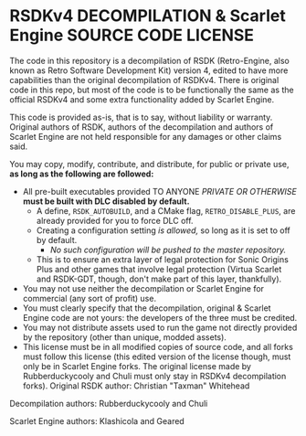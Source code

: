 # RSDKv4 DECOMPILATION & Scarlet Engine SOURCE CODE LICENSE

The code in this repository is a decompilation of RSDK (Retro-Engine, also known as Retro Software Development Kit) version 4, edited to have more capabilities than the original decompilation of RSDKv4.
There is original code in this repo, but most of the code is to be functionally the same as the official RSDKv4 and some extra functionality added by Scarlet Engine.

This code is provided as-is, that is to say, without liability or warranty. 
Original authors of RSDK, authors of the decompilation and authors of Scarlet Engine are not held responsible for any damages or other claims said.

You may copy, modify, contribute, and distribute, for public or private use, **as long as the following are followed:**
- All pre-built executables provided TO ANYONE *PRIVATE OR OTHERWISE* **must be built with DLC disabled by __default.__**
  - A define, `RSDK_AUTOBUILD`, and a CMake flag, `RETRO_DISABLE_PLUS`, are already provided for you to force DLC off.
  - Creating a configuration setting *is allowed,* so long as it is set to off by default.
    - *No such configuration will be pushed to the master repository.*
  - This is to ensure an extra layer of legal protection for Sonic Origins Plus and other games that involve legal protection (Virtua Scarlet and RSDK-GDT, though, don't make part of this layer, thankfully).
- You may not use neither the decompilation or Scarlet Engine for commercial (any sort of profit) use.
- You must clearly specify that the decompilation, original & Scarlet Engine code are not yours: the developers of the three must be credited.
- You may not distribute assets used to run the game not directly provided by the repository (other than unique, modded assets).
- This license must be in all modified copies of source code, and all forks must follow this license (this edited version of the license though, must only be in Scarlet Engine forks. The original license made by Rubberduckycooly and Chuli must only stay in RSDKv4 decompilation forks).
Original RSDK author: Christian "Taxman" Whitehead

Decompilation authors: Rubberduckycooly and Chuli

Scarlet Engine authors: Klashicola and Geared
